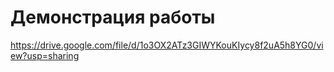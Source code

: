 # Демонстрация работы
https://drive.google.com/file/d/1o3OX2ATz3GIWYKouKIycy8f2uA5h8YG0/view?usp=sharing
